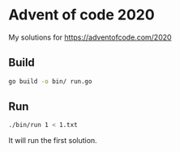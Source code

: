 # Advent of code 2020
My solutions for https://adventofcode.com/2020

## Build
```bash
go build -o bin/ run.go
```

## Run
```bash
./bin/run 1 < 1.txt
```
It will run the first solution.


